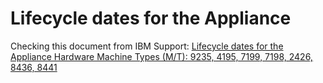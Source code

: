# Lifecycle dates for the Appliance

Checking this document from IBM Support: [Lifecycle dates for the Appliance Hardware Machine Types (M/T): 9235, 4195, 7199, 7198, 2426, 8436, 8441](http://www-01.ibm.com/support/docview.wss?uid=swg21317845)

